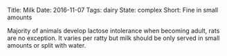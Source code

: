 Title: Milk
Date: 2016-11-07
Tags: dairy
State: complex
Short: Fine in small amounts

Majority of animals develop lactose intolerance when becoming adult, 
rats are no exception. It varies per ratty but milk should be only 
served in small amounts or split with water.
